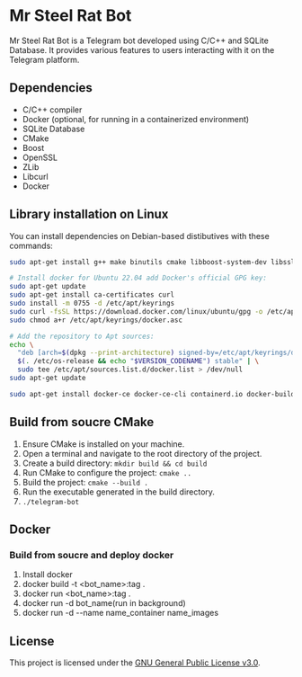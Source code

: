 # Mr Steel Rat Bot

Mr Steel Rat Bot is a Telegram bot developed using C/C++ and SQLite Database. It provides various features to users interacting with it on the Telegram platform.

## Dependencies

- C/C++ compiler
- Docker (optional, for running in a containerized environment)
- SQLite Database
- CMake
- Boost
- OpenSSL
- ZLib
- Libcurl
- Docker

## Library installation on Linux

You can install dependencies on Debian-based distibutives with these commands:

```sh
sudo apt-get install g++ make binutils cmake libboost-system-dev libssl-dev zlib1g-dev libcurl4-openssl-dev sqlite sqlite-dev 

```

```sh
# Install docker for Ubuntu 22.04 add Docker's official GPG key:
sudo apt-get update
sudo apt-get install ca-certificates curl
sudo install -m 0755 -d /etc/apt/keyrings
sudo curl -fsSL https://download.docker.com/linux/ubuntu/gpg -o /etc/apt/keyrings/docker.asc
sudo chmod a+r /etc/apt/keyrings/docker.asc

# Add the repository to Apt sources:
echo \
  "deb [arch=$(dpkg --print-architecture) signed-by=/etc/apt/keyrings/docker.asc] https://download.docker.com/linux/ubuntu \
  $(. /etc/os-release && echo "$VERSION_CODENAME") stable" | \
  sudo tee /etc/apt/sources.list.d/docker.list > /dev/null
sudo apt-get update

sudo apt-get install docker-ce docker-ce-cli containerd.io docker-buildx-plugin docker-compose-plugin
```

## Build from soucre CMake 

1. Ensure CMake is installed on your machine.
2. Open a terminal and navigate to the root directory of the project.
3. Create a build directory: `mkdir build && cd build`
4. Run CMake to configure the project: `cmake ..`
5. Build the project: `cmake --build .`
6. Run the executable generated in the build directory. 
7. `./telegram-bot` 


## Docker 

### Build from soucre and deploy docker 

1. Install docker 
2. docker build -t <bot_name>:tag .
3. docker run <bot_name>:tag .
4. docker run -d bot_name(run in background)
5. docker run -d --name name_container name_images

## License

This project is licensed under the [GNU General Public License v3.0](LICENSE).
